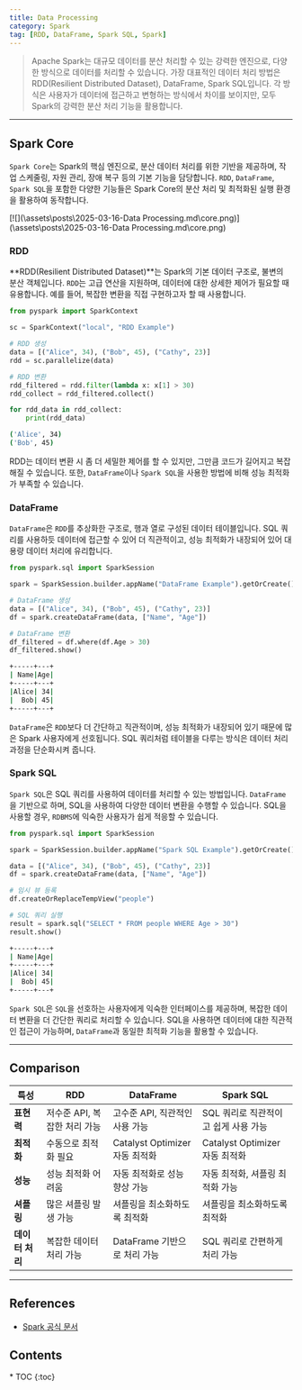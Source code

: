 ```yaml
---
title: Data Processing
category: Spark
tag: [RDD, DataFrame, Spark SQL, Spark]
---
```


> Apache Spark는 대규모 데이터를 분산 처리할 수 있는 강력한 엔진으로, 다양한 방식으로 데이터를 처리할 수 있습니다. 가장 대표적인 데이터 처리 방법은 RDD(Resilient Distributed Dataset), DataFrame, Spark SQL입니다. 각 방식은 사용자가 데이터에 접근하고 변형하는 방식에서 차이를 보이지만, 모두 Spark의 강력한 분산 처리 기능을 활용합니다.

---

## Spark Core
`Spark Core`는 Spark의 핵심 엔진으로, 분산 데이터 처리를 위한 기반을 제공하며, 작업 스케줄링, 자원 관리, 장애 복구 등의 기본 기능을 담당합니다. `RDD`, `DataFrame`, `Spark SQL`을 포함한 다양한 기능들은 Spark Core의 분산 처리 및 최적화된 실행 환경을 활용하여 동작합니다.

[![](\assets\posts\2025-03-16-Data Processing.md\core.png)](\assets\posts\2025-03-16-Data Processing.md\core.png)

### RDD 
**RDD(Resilient Distributed Dataset)**는 Spark의 기본 데이터 구조로, 불변의 분산 객체입니다. `RDD`는 고급 연산을 지원하며, 데이터에 대한 상세한 제어가 필요할 때 유용합니다. 예를 들어, 복잡한 변환을 직접 구현하고자 할 때 사용합니다.

```python
from pyspark import SparkContext

sc = SparkContext("local", "RDD Example")

# RDD 생성
data = [("Alice", 34), ("Bob", 45), ("Cathy", 23)]
rdd = sc.parallelize(data)

# RDD 변환
rdd_filtered = rdd.filter(lambda x: x[1] > 30)
rdd_collect = rdd_filtered.collect()

for rdd_data in rdd_collect:
    print(rdd_data)
```

```bash
('Alice', 34)
('Bob', 45)
```

RDD는 데이터 변환 시 좀 더 세밀한 제어를 할 수 있지만, 그만큼 코드가 길어지고 복잡해질 수 있습니다. 
또한, `DataFrame`이나 `Spark SQL`을 사용한 방법에 비해 성능 최적화가 부족할 수 있습니다.

### DataFrame
`DataFrame`은 `RDD`를 추상화한 구조로, 행과 열로 구성된 데이터 테이블입니다. SQL 쿼리를 사용하듯 데이터에 접근할 수 있어 더 직관적이고, 
성능 최적화가 내장되어 있어 대용량 데이터 처리에 유리합니다. 

```python
from pyspark.sql import SparkSession

spark = SparkSession.builder.appName("DataFrame Example").getOrCreate()

# DataFrame 생성
data = [("Alice", 34), ("Bob", 45), ("Cathy", 23)]
df = spark.createDataFrame(data, ["Name", "Age"])

# DataFrame 변환
df_filtered = df.where(df.Age > 30)
df_filtered.show()
```

```bash
+-----+---+
| Name|Age|
+-----+---+
|Alice| 34|
|  Bob| 45|
+-----+---+
```

`DataFrame`은 `RDD`보다 더 간단하고 직관적이며, 성능 최적화가 내장되어 있기 때문에 많은 Spark 사용자에게 선호됩니다. 
SQL 쿼리처럼 테이블을 다루는 방식은 데이터 처리 과정을 단순화시켜 줍니다.

### Spark SQL
`Spark SQL`은 SQL 쿼리를 사용하여 데이터를 처리할 수 있는 방법입니다. `DataFrame`을 기반으로 하며, SQL을 사용하여 다양한 데이터 변환을 수행할 수 있습니다. 
SQL을 사용할 경우, `RDBMS`에 익숙한 사용자가 쉽게 적응할 수 있습니다.

```python
from pyspark.sql import SparkSession

spark = SparkSession.builder.appName("Spark SQL Example").getOrCreate()

data = [("Alice", 34), ("Bob", 45), ("Cathy", 23)]
df = spark.createDataFrame(data, ["Name", "Age"])

# 임시 뷰 등록
df.createOrReplaceTempView("people")

# SQL 쿼리 실행
result = spark.sql("SELECT * FROM people WHERE Age > 30")
result.show()
```

```bash
+-----+---+
| Name|Age|
+-----+---+
|Alice| 34|
|  Bob| 45|
+-----+---+
```

`Spark SQL`은 `SQL`을 선호하는 사용자에게 익숙한 인터페이스를 제공하며, 복잡한 데이터 변환을 더 간단한 쿼리로 처리할 수 있습니다. 
SQL을 사용하면 데이터에 대한 직관적인 접근이 가능하며, `DataFrame`과 동일한 최적화 기능을 활용할 수 있습니다.

---

## Comparison 

| 특성 | RDD | DataFrame | Spark SQL |
|-|-|-|-|
| **표현력** | 저수준 API, 복잡한 처리 가능 | 고수준 API, 직관적인 사용 가능| SQL 쿼리로 직관적이고 쉽게 사용 가능  |
| **최적화** | 수동으로 최적화 필요 | Catalyst Optimizer 자동 최적화| Catalyst Optimizer 자동 최적화 |
| **성능** | 성능 최적화 어려움 | 자동 최적화로 성능 향상 가능 | 자동 최적화, 셔플링 최적화 가능 |
| **셔플링** | 많은 셔플링 발생 가능 | 셔플링을 최소화하도록 최적화 | 셔플링을 최소화하도록 최적화 |
| **데이터 처리** | 복잡한 데이터 처리 가능 | DataFrame 기반으로 처리 가능 | SQL 쿼리로 간편하게 처리 가능 |

---

## References
- [Spark 공식 문서](https://spark.apache.org/docs/latest/)

<nav class="post-toc" markdown="1">
  <h2>Contents</h2>
* TOC
{:toc}
</nav>
